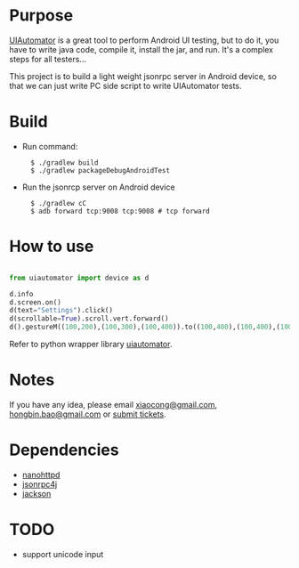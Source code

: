 # Purpose

[UIAutomator](http://developer.android.com/tools/testing/testing_ui.html) is a
great tool to perform Android UI testing, but to do it, you have to write java
code, compile it, install the jar, and run. It's a complex steps for all
testers...

This project is to build a light weight jsonrpc server in Android device, so
that we can just write PC side script to write UIAutomator tests.

# Build

- Run command:

        $ ./gradlew build
        $ ./gradlew packageDebugAndroidTest

- Run the jsonrcp server on Android device

        $ ./gradlew cC
        $ adb forward tcp:9008 tcp:9008 # tcp forward

# How to use

```python

from uiautomator import device as d

d.info
d.screen.on()
d(text="Settings").click()
d(scrollable=True).scroll.vert.forward()
d().gestureM((100,200),(100,300),(100,400)).to((100,400),(100,400),(100,400),100)

```

Refer to python wrapper library [uiautomator](https://github.com/xiaocong/uiautomator).

# Notes

If you have any idea, please email xiaocong@gmail.com, hongbin.bao@gmail.com or [submit tickets](https://github.com/xiaocong/uiautomator/issues/new).

# Dependencies

- [nanohttpd](https://github.com/NanoHttpd/nanohttpd)
- [jsonrpc4j](https://github.com/briandilley/jsonrpc4j)
- [jackson](https://github.com/FasterXML/jackson)

# TODO
- support unicode input
